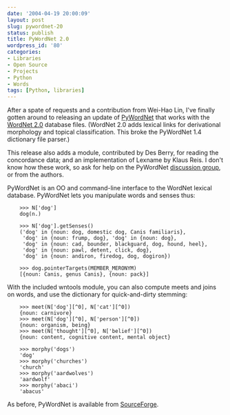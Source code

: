 ```yaml
---
date: '2004-04-19 20:00:09'
layout: post
slug: pywordnet-20
status: publish
title: PyWordNet 2.0
wordpress_id: '80'
categories:
- Libraries
- Open Source
- Projects
- Python
- Words
tags: [Python, libraries]
---
```


After a spate of requests and a contribution from Wei-Hao Lin, I've finally gotten around to releasing an update of [PyWordNet](http://pywordnet.sourceforge.net/) that works with the [WordNet 2.0](http://www.cogsci.princeton.edu/~wn/) database files.  (WordNet 2.0 adds lexical links for derivational morphology and topical classification.  This broke the PyWordNet 1.4 dictionary file parser.)

This release also adds a module, contributed by Des Berry, for reading the concordance data; and an implementation of Lexname by Klaus Reis.  I don't know how these work, so ask for help on the PyWordNet [discussion group](https://sourceforge.net/forum/forum.php?forum_id=86245), or from the authors.

PyWordNet is an OO and command-line interface to the WordNet lexical database.  PyWordNet lets you manipulate words and senses thus:

        >>> N['dog']
        dog(n.)
    
        >>> N['dog'].getSenses()
        ('dog' in {noun: dog, domestic dog, Canis familiaris},
         'dog' in {noun: frump, dog}, 'dog' in {noun: dog},
         'dog' in {noun: cad, bounder, blackguard, dog, hound, heel},
         'dog' in {noun: pawl, detent, click, dog},
         'dog' in {noun: andiron, firedog, dog, dogiron})
    
        >>> dog.pointerTargets(MEMBER_MERONYM)
        [{noun: Canis, genus Canis}, {noun: pack}]

With the included wntools module, you can also compute meets and joins on words, and use the dictionary for quick-and-dirty stemming:

        >>> meet(N['dog'][^0], N['cat'][^0])
        {noun: carnivore}
        >>> meet(N['dog'][^0], N['person'][^0])
        {noun: organism, being}
        >>> meet(N['thought'][^0], N['belief'][^0])
        {noun: content, cognitive content, mental object}
    
        >>> morphy('dogs')
        'dog'
        >>> morphy('churches')
        'church'
        >>> morphy('aardwolves')
        'aardwolf'
        >>> morphy('abaci')
        'abacus'

As before, PyWordNet is available from [SourceForge](https://sourceforge.net/projects/pywordnet/).
